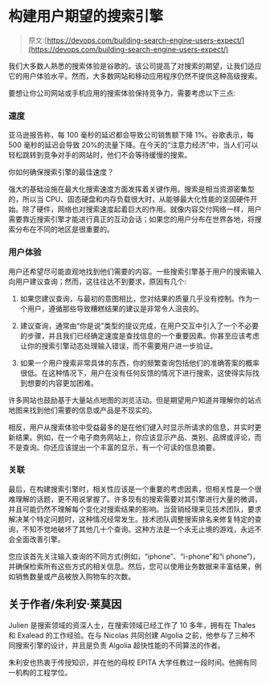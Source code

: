 # 构建用户期望的搜索引擎

> 原文:[https://devops.com/building-search-engine-users-expect/](https://devops.com/building-search-engine-users-expect/)

我们大多数人熟悉的搜索体验是谷歌的。该公司提高了对搜索的期望，让我们适应它的用户体验水平。然而，大多数网站和移动应用程序仍然不提供这种高级搜索。

要想让你公司网站或手机应用的搜索体验保持竞争力，需要考虑以下三点:

### 速度

亚马逊报告称，每 100 毫秒的延迟都会导致公司销售额下降 1%。谷歌表示，每 500 毫秒的延迟会导致 20%的流量下降。在今天的“注意力经济”中，当人们可以轻松跳转到竞争对手的网站时，他们不会等待缓慢的搜索。

你如何确保搜索引擎的最佳速度？

强大的基础设施在最大化搜索速度方面发挥着关键作用。搜索是相当资源密集型的，所以当 CPU、固态硬盘和内存负载很大时，从能够最大化性能的坚固硬件开始。除了硬件，网络也对搜索速度起着巨大的作用。就像内容交付网络一样，用户需要靠近搜索引擎才能进行真正的互动会话；如果您的用户分布在世界各地，将搜索分布在不同的地区是很重要的。

### 用户体验

用户还希望尽可能直观地找到他们需要的内容。一些搜索引擎基于用户的搜索输入向用户建议查询；然而，这往往达不到要求，原因有几个:

1.  如果您建议查询，与最初的意图相比，您对结果的质量几乎没有控制。作为一个用户，遵循那些导致糟糕结果的建议是非常令人沮丧的。

2.  建议查询，通常由“你是说”类型的提议完成，在用户交互中引入了一个不必要的步骤，并且我们已经确定速度是查找信息的一个重要因素。你甚至应该考虑让你的搜索引擎动态处理输入错误，而不需要用户进一步验证。

3.  如果一个用户搜索非常具体的东西，你的频繁查询包括他们的准确答案的概率很低。在这种情况下，用户在没有任何反馈的情况下进行搜索，这使得实际找到想要的内容更加困难。

许多网站也鼓励基于大量站点地图的浏览活动。但是期望用户知道并理解你的站点地图来找到他们需要的信息或产品是不现实的。

相反，用户从搜索体验中受益最多的是在他们键入时显示所请求的信息，并实时更新结果。例如，在一个电子商务网站上，你应该显示产品、类别、品牌或评论，而不是查询。你还应该提出一个丰富的显示，有一个可读的信息摘要。

### 关联

最后，在构建搜索引擎时，相关性应该是一个重要的考虑因素，但相关性是一个很难理解的话题，更不用说掌握了。许多现有的搜索需要对其引擎进行大量的微调，并且可能仍然不理解每个变化对搜索结果的影响。当营销经理来见技术团队，要求解决某个特定问题时，这种情况经常发生。技术团队调整搜索排名来修复特定的查询，不知不觉地破坏了其他几十个查询。这种方法是一个永无止境的游戏，永远不会全面改善引擎。

您应该首先关注输入查询的不同方式(例如，“iphone”、“i-phone”和“i phone”)，并确保检索所有这些方式的相关信息。然后，您可以使用业务数据来丰富结果，例如销售数量或产品被放入购物车的次数。

## 关于作者/朱利安·莱莫因

Julien 是搜索领域的资深人士，在搜索领域已经工作了 10 多年，拥有在 Thales 和 Exalead 的工作经验。在与 Nicolas 共同创建 Algolia 之前，他参与了三种不同搜索引擎的设计，并且是负责 Algolia 超快性能的不同算法的作者。

朱利安也热衷于传授知识，并在他的母校 EPITA 大学任教过一段时间。他拥有同一机构的工程学位。
